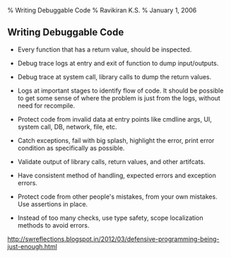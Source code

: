 % Writing Debuggable Code
% Ravikiran K.S.
% January 1, 2006

## Writing Debuggable Code

* Every function that has a return value, should be inspected.
* Debug trace logs at entry and exit of function to dump input/outputs.
* Debug trace at system call, library calls to dump the return values.
* Logs at important stages to identify flow of code.
It should be possible to get some sense of where the problem is just from the
logs, without need for recompile.

* Protect code from invalid data at entry points like cmdline args, UI, system
call, DB, network, file, etc.
* Catch exceptions, fail with big splash, highlight the error, print error
condition as specifically as possible.
* Validate output of library calls, return values, and other artifcats.
* Have consistent method of handling, expected errors and exception errors.
* Protect code from other people's mistakes, from your own mistakes. Use
assertions in place.
* Instead of too many checks, use type safety, scope localization methods to
avoid errors.

http://swreflections.blogspot.in/2012/03/defensive-programming-being-just-enough.html
